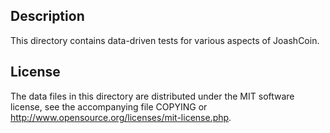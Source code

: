 Description
------------

This directory contains data-driven tests for various aspects of JoashCoin.

License
--------

The data files in this directory are distributed under the MIT software
license, see the accompanying file COPYING or
http://www.opensource.org/licenses/mit-license.php.

